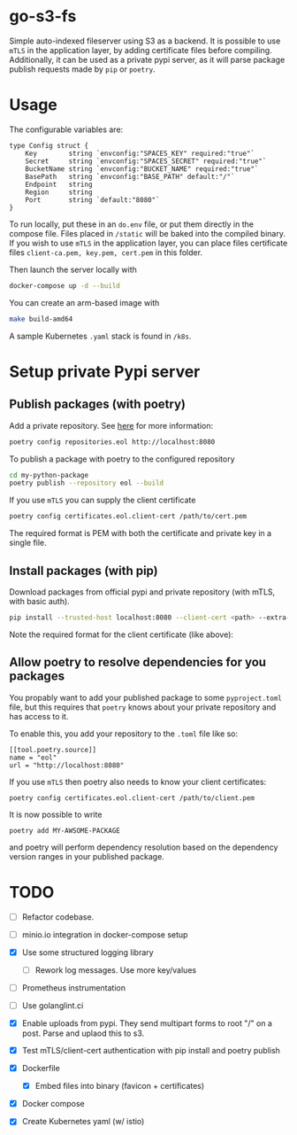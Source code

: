 # go-s3-fs

Simple auto-indexed fileserver using S3 as a backend. It is possible to use `mTLS` in the application layer, by adding certificate files before compiling. Additionally, it can be used as a private pypi server, as it will parse package publish requests made by `pip` or `poetry`. 

# Usage

The configurable variables are:
```golang
type Config struct {
	Key        string `envconfig:"SPACES_KEY" required:"true"`
	Secret     string `envconfig:"SPACES_SECRET" required:"true"`
	BucketName string `envconfig:"BUCKET_NAME" required:"true"`
	BasePath   string `envconfig:"BASE_PATH" default:"/"`
	Endpoint   string
	Region     string
	Port       string `default:"8080"`
}
```
To run locally, put these in an `do.env` file, or put them directly in the compose file. Files placed in `/static` will be baked into the compiled binary. If you wish to use `mTLS` in the application layer, you can place files certificate files `client-ca.pem, key.pem, cert.pem` in this folder.

Then launch the server locally with
```bash
docker-compose up -d --build
```

You can create an arm-based image with
```bash
make build-amd64
```
A sample Kubernetes `.yaml` stack is found in `/k8s`.

# Setup private Pypi server

## Publish packages (with poetry)

Add a private repository. See [here](https://python-poetry.org/docs/repositories/#adding-a-repository) for more information:
```bash
poetry config repositories.eol http://localhost:8080
```
To publish a package with poetry to the configured repository
```bash
cd my-python-package
poetry publish --repository eol --build
```
If you use `mTLS` you can supply the client certificate
```bash
poetry config certificates.eol.client-cert /path/to/cert.pem
```
The required format is PEM with both the certificate and private key in a single file.

## Install packages (with pip)

Download packages from official pypi and private repository (with mTLS, with basic auth).
```bash
pip install --trusted-host localhost:8080 --client-cert <path> --extra-index-url http://localhost:8080 -r requirements.txt
```
Note the required format for the client certificate (like above):

## Allow poetry to resolve dependencies for you packages

You propably want to add your published package to some `pyproject.toml` file, but this requires that `poetry` knows about your private repository and has access to it.

To enable this, you add your repository to the `.toml` file like so:
```
[[tool.poetry.source]]
name = "eol"
url = "http://localhost:8080"
```
If you use `mTLS` then poetry also needs to know your client certificates:
```
poetry config certificates.eol.client-cert /path/to/client.pem
```
It is now possible to write
```
poetry add MY-AWSOME-PACKAGE
```
and poetry will perform dependency resolution based on the dependency version ranges in your published package.


# TODO

- [ ] Refactor codebase.
- [ ] minio.io integration in docker-compose setup
- [x] Use some structured logging library
  - [ ] Rework log messages. Use more key/values 
- [ ] Prometheus instrumentation
- [ ] Use golanglint.ci

- [x] Enable uploads from pypi. They send multipart forms to root "/" on a post. Parse and uplaod this to s3.
- [x] Test mTLS/client-cert authentication with pip install and poetry publish
- [x] Dockerfile
  - [x] Embed files into binary (favicon + certificates)
- [x] Docker compose
- [x] Create Kubernetes yaml (w/ istio)

